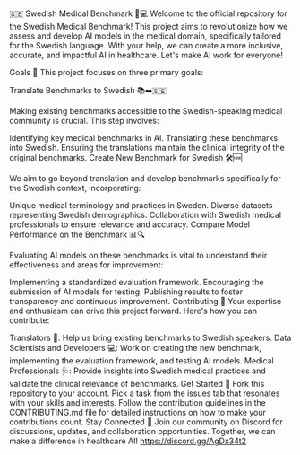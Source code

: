 🇸🇪 Swedish Medical Benchmark 🏥💻
Welcome to the official repository for the Swedish Medical Benchmark! This project aims to revolutionize how we assess and develop AI models in the medical domain, specifically tailored for the Swedish language. With your help, we can create a more inclusive, accurate, and impactful AI in healthcare. Let's make AI work for everyone!

Goals 🎯
This project focuses on three primary goals:

Translate Benchmarks to Swedish 📚➡️🇸🇪

Making existing benchmarks accessible to the Swedish-speaking medical community is crucial. This step involves:

Identifying key medical benchmarks in AI.
Translating these benchmarks into Swedish.
Ensuring the translations maintain the clinical integrity of the original benchmarks.
Create New Benchmark for Swedish 🛠️🆕

We aim to go beyond translation and develop benchmarks specifically for the Swedish context, incorporating:

Unique medical terminology and practices in Sweden.
Diverse datasets representing Swedish demographics.
Collaboration with Swedish medical professionals to ensure relevance and accuracy.
Compare Model Performance on the Benchmark 📊🔍

Evaluating AI models on these benchmarks is vital to understand their effectiveness and areas for improvement:

Implementing a standardized evaluation framework.
Encouraging the submission of AI models for testing.
Publishing results to foster transparency and continuous improvement.
Contributing 🤝
Your expertise and enthusiasm can drive this project forward. Here's how you can contribute:

Translators 📝: Help us bring existing benchmarks to Swedish speakers.
Data Scientists and Developers 💻: Work on creating the new benchmark, implementing the evaluation framework, and testing AI models.
Medical Professionals 🩺: Provide insights into Swedish medical practices and validate the clinical relevance of benchmarks.
Get Started 🚀
Fork this repository to your account.
Pick a task from the issues tab that resonates with your skills and interests.
Follow the contribution guidelines in the CONTRIBUTING.md file for detailed instructions on how to make your contributions count.
Stay Connected 💬
Join our community on Discord for discussions, updates, and collaboration opportunities. Together, we can make a difference in healthcare AI!
https://discord.gg/AgDx34t2
